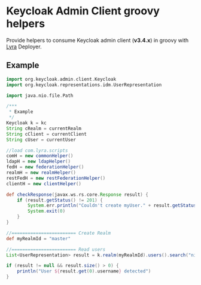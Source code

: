 # Keycloak Admin Client groovy helpers

Provide helpers to consume Keycloak admin client (**v3.4.x**) in groovy with [Lyra](https://lyra.com) Deployer.

## Example

```groovy
import org.keycloak.admin.client.Keycloak
import org.keycloak.representations.idm.UserRepresentation

import java.nio.file.Path

/***
 * Example
 */
Keycloak k = kc
String cRealm = currentRealm
String cClient = currentClient
String cUser = currentUser

//load com.lyra.scripts
comH = new commonHelper()
ldapH = new ldapHelper()
fedH = new federationHelper()
realmH = new realmHelper()
restFedH = new restFederationHelper()
clientH = new clientHelper()

def checkResponse(javax.ws.rs.core.Response result) {
    if (result.getStatus() != 201) {
        System.err.println("Couldn't create myUser." + result.getStatus())
        System.exit(0)
    }
}

//======================== Create Realm
def myRealmId = "master"

//======================== Read users
List<UserRepresentation> result = k.realm(myRealmId).users().search("nicko", 0, 1)

if (result != null && result.size() > 0) {
    println("User ${result.get(0).username} detected")
}
```

